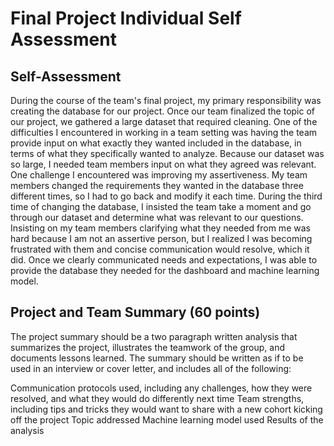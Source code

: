 # Final Project Individual Self Assessment

## Self-Assessment

During the course of the team's final project, my primary responsibility was creating the database for our project. Once our team finalized the topic of our project, we gathered a large dataset that required cleaning. One of the difficulties I encountered in working in a team setting was having the team provide input on what exactly they wanted included in the database, in terms of what they specifically wanted to analyze. Because our dataset was so large, I needed team members input on what they agreed was relevant. One challenge I encountered was improving my assertiveness. My team members changed the requirements they wanted in the database three different times, so I had to go back and modify it each time. During the third time of changing the database, I insisted the team take a moment and go through our dataset and determine what was relevant to our questions. Insisting on my team members clarifying what they needed from me was hard because I am not an assertive person, but I realized I was becoming frustrated with them and concise communication would resolve, which it did. Once we clearly communicated needs and expectations, I was able to provide the database they needed for the dashboard and machine learning model.


## Project and Team Summary (60 points)
The project summary should be a two paragraph written analysis that summarizes the project, illustrates the teamwork of the group, and documents lessons learned. The summary should be written as if to be used in an interview or cover letter, and includes all of the following:

Communication protocols used, including any challenges, how they were resolved, and what they would do differently next time
Team strengths, including tips and tricks they would want to share with a new cohort kicking off the project
Topic addressed
Machine learning model used
Results of the analysis


